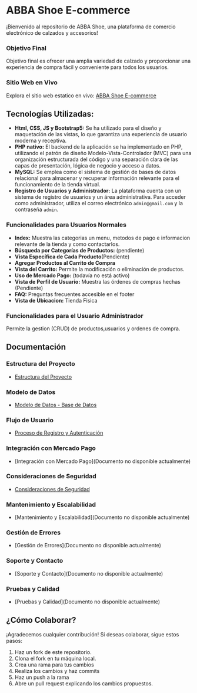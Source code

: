 # ABBA Shoe E-commerce

¡Bienvenido al repositorio de ABBA Shoe, una plataforma de comercio electrónico de calzados y accesorios!

### Objetivo Final

Objetivo final es ofrecer una amplia variedad de calzado y proporcionar una experiencia de compra fácil y conveniente para todos los usuarios.

### Sitio Web en Vivo

Explora el sitio web estatico en vivo: [ABBA Shoe E-commerce](https://abbashoe.000webhostapp.com/)


## Tecnologías Utilizadas:

- **Html, CSS, JS y Bootstrap5:** Se ha utilizado para el diseño y maquetación de las vistas, lo que garantiza una experiencia de usuario moderna y receptiva.
- **PHP nativo:** El backend de la aplicación se ha implementado en PHP, utilizando el patrón de diseño Modelo-Vista-Controlador (MVC) para una organización estructurada del código y una separación clara de las capas de presentación, lógica de negocio y acceso a datos.
- **MySQL:** Se emplea como el sistema de gestión de bases de datos relacional para almacenar y recuperar información relevante para el funcionamiento de la tienda virtual.
- **Registro de Usuarios y Administrador:** La plataforma cuenta con un sistema de registro de usuarios y un área administrativa. Para acceder como administrador, utiliza el correo electrónico `admin@gmail.com` y la contraseña `admin`.

### Funcionalidades para Usuarios Normales

- **Index:** Muestra las categorias un menu, metodos de pago e informacion relevante de la tienda y como contactarlos.
- **Búsqueda por Categorías de Productos:** (pendiente)
- **Vista Específica de Cada Producto**(Pendiente)
- **Agregar Productos al Carrito de Compra**
- **Vista del Carrito:** Permite la modificación o eliminación de productos.
- **Uso de Mercado Pago:** (todavía no está activo)
- **Vista de Perfil de Usuario:** Muestra las órdenes de compras hechas (Pendiente)
- **FAQ:** Preguntas frecuentes accesible en el footer
- **Vista de Ubicacion:** Tienda Fisica

### Funcionalidades para el Usuario Administrador
 Permite la gestion (CRUD) de productos,usuarios y ordenes de compra.


## Documentación

### Estructura del Proyecto
- [Estructura del Proyecto](docs/Estructura_del_Proyecto.md)

### Modelo de Datos
- [Modelo de Datos - Base de Datos](docs/Modelo_de_Datos.md)

### Flujo de Usuario
- [Proceso de Registro y Autenticación](docs/Flujo_de_Usuario.md)

### Integración con Mercado Pago
- [Integración con Mercado Pago](Documento no disponible actualmente)

### Consideraciones de Seguridad
- [Consideraciones de Seguridad](docs/Consideraciones_de_Seguridad.md)

### Mantenimiento y Escalabilidad
- [Mantenimiento y Escalabilidad](Documento no disponible actualmente)

### Gestión de Errores
- [Gestión de Errores](Documento no disponible actualmente)

### Soporte y Contacto
- [Soporte y Contacto](Documento no disponible actualmente)

### Pruebas y Calidad
- [Pruebas y Calidad](Documento no disponible actualmente)

## ¿Cómo Colaborar?

¡Agradecemos cualquier contribución!
Si deseas colaborar, sigue estos pasos:
1. Haz un fork de este repositorio.
2. Clona el fork en tu máquina local.
3. Crea una rama para tus cambios 
4. Realiza los cambios y haz commits 
5. Haz un push a la rama 
6. Abre un pull request explicando los cambios propuestos.



